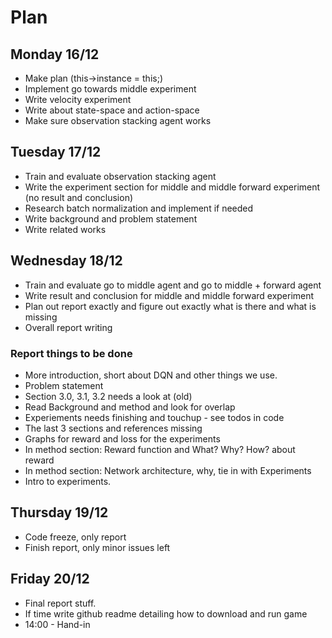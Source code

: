 # Plan
## Monday 16/12
* Make plan (this->instance = this;)
* Implement go towards middle experiment
* Write velocity experiment
* Write about state-space and action-space
* Make sure observation stacking agent works

## Tuesday 17/12
* Train and evaluate observation stacking agent
* Write the experiment section for middle and middle forward experiment (no result and conclusion)
* Research batch normalization and implement if needed
* Write background and problem statement
* Write related works

## Wednesday 18/12
* Train and evaluate go to middle agent and go to middle + forward agent
* Write result and conclusion for middle and middle forward experiment
* Plan out report exactly and figure out exactly what is there and what is missing
* Overall report writing

### Report things to be done
* More introduction, short about DQN and other things we use.
* Problem statement
* Section 3.0, 3.1, 3.2 needs a look at (old)
* Read Background and method and look for overlap
* Experiements needs finishing and touchup - see todos in code
* The last 3 sections and references missing
* Graphs for reward and loss for the experiments
* In method section: Reward function and What? Why? How? about reward
* In method section: Network architecture, why, tie in with Experiments
* Intro to experiments.

## Thursday 19/12
* Code freeze, only report
* Finish report, only minor issues left

## Friday 20/12
* Final report stuff.
* If time write github readme detailing how to download and run game
* 14:00 - Hand-in
